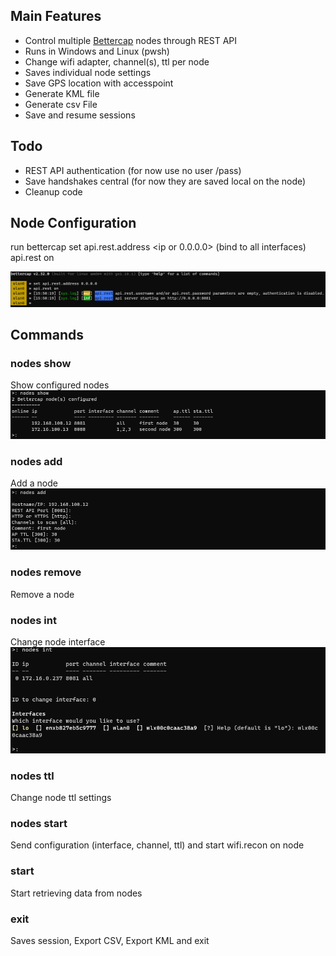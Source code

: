 ## Main Features
* Control multiple [Bettercap](https://github.com/bettercap/bettercap) nodes through REST API 
* Runs in Windows and Linux (pwsh)
* Change wifi adapter, channel(s), ttl per node
* Saves individual node settings
* Save GPS location with accesspoint
* Generate KML file 
* Generate csv File
* Save and resume sessions

## Todo
* REST API authentication (for now use no user /pass)
* Save handshakes central (for now they are saved local on the node)
* Cleanup code

## Node Configuration
run bettercap
set api.rest.address <ip or 0.0.0.0> (bind to all interfaces)
api.rest on

![nodes](https://github.com/MelroyB/PSBettercap/raw/main/screenshots/bettercap_node.png)

## Commands
### nodes show
Show configured nodes
![nodes show](https://github.com/MelroyB/PSBettercap/raw/main/screenshots/nodes_show.png)
### nodes add
Add a node
![nodes add](https://github.com/MelroyB/PSBettercap/raw/main/screenshots/nodes_add.png)
### nodes remove
Remove a node
### nodes int
Change node interface
![nodes del](https://github.com/MelroyB/PSBettercap/raw/main/screenshots/nodes_int.png)
### nodes ttl
Change node ttl settings
### nodes start
Send configuration (interface, channel, ttl) and start wifi.recon on node
### start
Start retrieving data from nodes
### exit
Saves session, Export CSV, Export KML and exit


